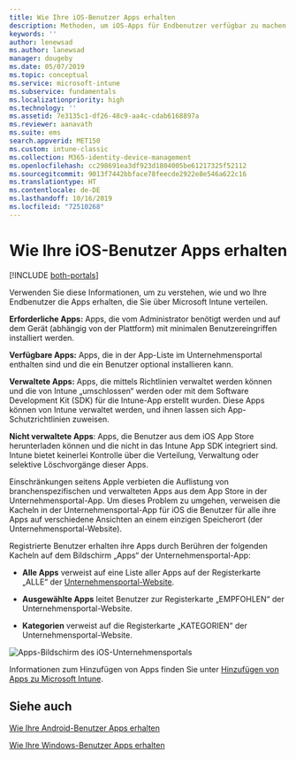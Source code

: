 ```yaml
---
title: Wie Ihre iOS-Benutzer Apps erhalten
description: Methoden, um iOS-Apps für Endbenutzer verfügbar zu machen.
keywords: ''
author: lenewsad
ms.author: lanewsad
manager: dougeby
ms.date: 05/07/2019
ms.topic: conceptual
ms.service: microsoft-intune
ms.subservice: fundamentals
ms.localizationpriority: high
ms.technology: ''
ms.assetid: 7e3135c1-df26-48c9-aa4c-cdab6168897a
ms.reviewer: aanavath
ms.suite: ems
search.appverid: MET150
ms.custom: intune-classic
ms.collection: M365-identity-device-management
ms.openlocfilehash: cc298691ea3df923d1804005be61217325f52112
ms.sourcegitcommit: 9013f7442bbface78feecde2922e8e546a622c16
ms.translationtype: HT
ms.contentlocale: de-DE
ms.lasthandoff: 10/16/2019
ms.locfileid: "72510268"
---
```

# <a name="how-your-ios-users-get-their-apps"></a>Wie Ihre iOS-Benutzer Apps erhalten

[!INCLUDE [both-portals](../../intune-classic/includes/note-for-both-portals.md)]

Verwenden Sie diese Informationen, um zu verstehen, wie und wo Ihre Endbenutzer die Apps erhalten, die Sie über Microsoft Intune verteilen.

**Erforderliche Apps:** Apps, die vom Administrator benötigt werden und auf dem Gerät (abhängig von der Plattform) mit minimalen Benutzereingriffen installiert werden.

**Verfügbare Apps:** Apps, die in der App-Liste im Unternehmensportal enthalten sind und die ein Benutzer optional installieren kann.

**Verwaltete Apps:** Apps, die mittels Richtlinien verwaltet werden können und die von Intune „umschlossen“ werden oder mit dem Software Development Kit (SDK) für die Intune-App erstellt wurden. Diese Apps können von Intune verwaltet werden, und ihnen lassen sich App-Schutzrichtlinien zuweisen.

**Nicht verwaltete Apps**: Apps, die Benutzer aus dem iOS App Store herunterladen können und die nicht in das Intune App SDK integriert sind. Intune bietet keinerlei Kontrolle über die Verteilung, Verwaltung oder selektive Löschvorgänge dieser Apps.  

Einschränkungen seitens Apple verbieten die Auflistung von branchenspezifischen und verwalteten Apps aus dem App Store in der Unternehmensportal-App. Um dieses Problem zu umgehen, verweisen die Kacheln in der Unternehmensportal-App für iOS die Benutzer für alle ihre Apps auf verschiedene Ansichten an einem einzigen Speicherort (der Unternehmensportal-Website).

Registrierte Benutzer erhalten ihre Apps durch Berühren der folgenden Kacheln auf dem Bildschirm „Apps“ der Unternehmensportal-App:

- **Alle Apps** verweist auf eine Liste aller Apps auf der Registerkarte „ALLE“ der [Unternehmensportal-Website](https://portal.manage.microsoft.com).

- **Ausgewählte Apps** leitet Benutzer zur Registerkarte „EMPFOHLEN“ der Unternehmensportal-Website.

- **Kategorien** verweist auf die Registerkarte „KATEGORIEN“ der Unternehmensportal-Website.


![Apps-Bildschirm des iOS-Unternehmensportals](./media/end-user-apps-ios/ios-cp-app-main-apps-screen.png)

Informationen zum Hinzufügen von Apps finden Sie unter [Hinzufügen von Apps zu Microsoft Intune](../apps/apps-add.md).

## <a name="see-also"></a>Siehe auch
[Wie Ihre Android-Benutzer Apps erhalten](end-user-apps-android.md)

[Wie Ihre Windows-Benutzer Apps erhalten](end-user-apps-windows.md)
